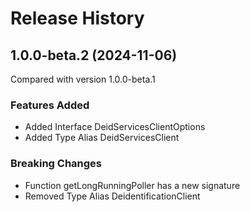 # Release History
    
## 1.0.0-beta.2 (2024-11-06)
Compared with version 1.0.0-beta.1
    
### Features Added

  - Added Interface DeidServicesClientOptions
  - Added Type Alias DeidServicesClient

### Breaking Changes

  - Function getLongRunningPoller has a new signature
  - Removed Type Alias DeidentificationClient
    
